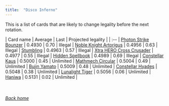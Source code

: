```yaml
---
title:  "Disco Inferno"
---
```


This is a list of cards that are likely to change legality before the next rotation.

| Card name | Average | Last | Projected legality |
| :-- |
[Photon Strike Bounzer](https://db.ygoprodeck.com/card/?search=Photon%20Strike%20Bounzer) | 0.4930 | 0.70 | Illegal |
[Noble Knight Artorigus](https://db.ygoprodeck.com/card/?search=Noble%20Knight%20Artorigus) | 0.4956 | 0.63 | Illegal |
[Stumbling](https://db.ygoprodeck.com/card/?search=Stumbling) | 0.4963 | 0.57 | Illegal |
[Xtra HERO Cross Crusader](https://db.ygoprodeck.com/card/?search=Xtra%20HERO%20Cross%20Crusader) | 0.4977 | 0.55 | Illegal |
[Hidden Spellbook](https://db.ygoprodeck.com/card/?search=Hidden%20Spellbook) | 0.4989 | 0.69 | Illegal |
[Constellar Kaus](https://db.ygoprodeck.com/card/?search=Constellar%20Kaus) | 0.5000 | 0.45 | Unlimited |
[Mathmech Circular](https://db.ygoprodeck.com/card/?search=Mathmech%20Circular) | 0.5004 | 0.49 | Unlimited |
[Bujin Yamato](https://db.ygoprodeck.com/card/?search=Bujin%20Yamato) | 0.5009 | 0.48 | Unlimited |
[Constellar Hyades](https://db.ygoprodeck.com/card/?search=Constellar%20Hyades) | 0.5048 | 0.38 | Unlimited |
[Lunalight Tiger](https://db.ygoprodeck.com/card/?search=Lunalight%20Tiger) | 0.5056 | 0.06 | Unlimited |
[Haniwa](https://db.ygoprodeck.com/card/?search=Haniwa) | 0.5131 | 0.02 | Unlimited |

<br>

###### [Back home](index)